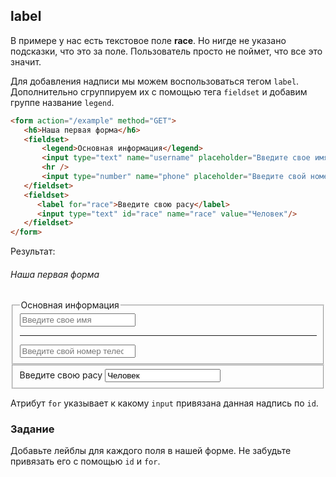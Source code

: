 ## label

В примере у нас есть текстовое поле **race**. Но нигде не указано подсказки, что это за поле. 
Пользователь просто не поймет, что все это значит.

Для добавления надписи мы можем воспользоваться тегом `label`. 
Дополнительно сгруппируем их с помощью тега `fieldset` и добавим группе название `legend`.

```html
<form action="/example" method="GET">
   <h6>Наша первая форма</h6> 
   <fieldset>
       <legend>Основная информация</legend>
       <input type="text" name="username" placeholder="Введите свое имя"/>
       <hr />
       <input type="number" name="phone" placeholder="Введите свой номер телефона"/>
   </fieldset>
   <fieldset>
      <label for="race">Введите свою расу</label>
      <input type="text" id="race" name="race" value="Человек"/>
   </fieldset>
</form>
```

Результат:

<div class="html">
    <form action="/example" method="GET">
       <h6>Наша первая форма</h6> 
       <fieldset>
           <legend>Основная информация</legend>
           <input class="form-control" type="text" name="username" placeholder="Введите свое имя"/>
           <hr />
           <input class="form-control" type="number" name="phone" placeholder="Введите свой номер телефона"/>
       </fieldset>
       <fieldset>
          <label for="race">Введите свою расу</label>
          <input class="form-control" type="text" id="race" name="race" value="Человек"/>
       </fieldset>
    </form>
</div>

Атрибут `for` указывает к какому `input` привязана данная надпись по `id`.

### Задание

Добавьте лейблы для каждого поля в нашей форме. Не забудьте привязать его с помощью `id` и `for`.